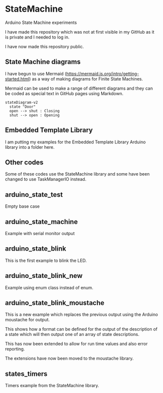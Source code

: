 # StateMachine
 Arduino State Machine experiments

I have made this repository which was not at first visible in my GitHub as it is private and I needed to log in.

I have now made this repository public.

## State Machine diagrams

I have begun to use Mermaid (https://mermaid.js.org/intro/getting-started.html) as a way of making diagrams for Finite State Machines.

Mermaid can be used to make a range of different diagrams and they can be coded as special text in GitHub pages using Markdown.

``` mermaid
stateDiagram-v2
  state "Door"
  open --> shut : Closing
  shut --> open : Opening
```

## Embedded Template Library

I am putting my examples for the Embedded Template Library Arduino library into a folder here.

## Other codes

Some of these codes use the StateMachine library and some have been changed to use TaskManagerIO instead.

## arduino_state_test

Empty base case

## arduino_state_machine

Example with serial monitor output

## arduino_state_blink

This is the first example to blink the LED.

## arduino_state_blink_new

Example using enum class instead of enum.

## arduino_state_blink_moustache

This is a new example which replaces the previous output using the Arduino moustache for output.

This shows how a format can be defined for the output of the description of a state which will then output one of an array of state descriptions.

This has now been extended to allow for run time values and also error reporting.

The extensions have now been moved to the moustache library.

## states_timers

Timers example from the StateMachine library.
